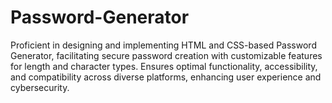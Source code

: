 # Password-Generator
Proficient in designing and implementing HTML and CSS-based Password Generator, facilitating secure password creation with customizable features for length and character types. Ensures optimal functionality, accessibility, and compatibility across diverse platforms, enhancing user experience and cybersecurity.
